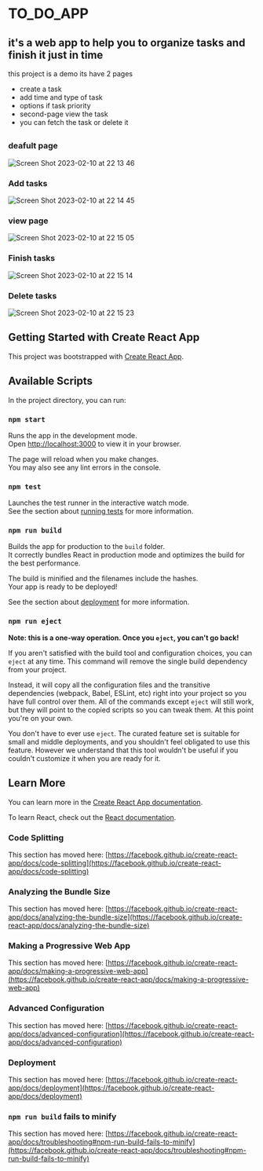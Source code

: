 # TO_DO_APP 
## it's a web app to help you to organize tasks and finish it just in time

this project  is a demo its have 2 pages 

* create a task 
* add time and type of task
* options if  task priority
* second-page view the task
* you can fetch the task or delete it 
##

##
### deafult page 

![Screen Shot 2023-02-10 at 22 13 46](https://user-images.githubusercontent.com/25065262/218190031-6132cd6a-bc75-46ad-9e28-32c32ad47e90.png)
### Add tasks
![Screen Shot 2023-02-10 at 22 14 45](https://user-images.githubusercontent.com/25065262/218190034-75778ec7-7cff-4f5e-9366-671e6d4f3be5.png)
### view page
![Screen Shot 2023-02-10 at 22 15 05](https://user-images.githubusercontent.com/25065262/218190037-e584d9bb-9504-43c5-8752-500a52e8deca.png)
### Finish tasks
![Screen Shot 2023-02-10 at 22 15 14](https://user-images.githubusercontent.com/25065262/218190039-a9285299-1911-465f-8e43-a054d4d07c39.png)
### Delete tasks
![Screen Shot 2023-02-10 at 22 15 23](https://user-images.githubusercontent.com/25065262/218190040-88fefc04-9020-4dd6-9f4c-631733835af0.png)
##

##

## Getting Started with Create React App

This project was bootstrapped with [Create React App](https://github.com/facebook/create-react-app).

## Available Scripts

In the project directory, you can run:

### `npm start`

Runs the app in the development mode.\
Open [http://localhost:3000](http://localhost:3000) to view it in your browser.

The page will reload when you make changes.\
You may also see any lint errors in the console.

### `npm test`

Launches the test runner in the interactive watch mode.\
See the section about [running tests](https://facebook.github.io/create-react-app/docs/running-tests) for more information.

### `npm run build`

Builds the app for production to the `build` folder.\
It correctly bundles React in production mode and optimizes the build for the best performance.

The build is minified and the filenames include the hashes.\
Your app is ready to be deployed!

See the section about [deployment](https://facebook.github.io/create-react-app/docs/deployment) for more information.

### `npm run eject`

**Note: this is a one-way operation. Once you `eject`, you can't go back!**

If you aren't satisfied with the build tool and configuration choices, you can `eject` at any time. This command will remove the single build dependency from your project.

Instead, it will copy all the configuration files and the transitive dependencies (webpack, Babel, ESLint, etc) right into your project so you have full control over them. All of the commands except `eject` will still work, but they will point to the copied scripts so you can tweak them. At this point you're on your own.

You don't have to ever use `eject`. The curated feature set is suitable for small and middle deployments, and you shouldn't feel obligated to use this feature. However we understand that this tool wouldn't be useful if you couldn't customize it when you are ready for it.

## Learn More

You can learn more in the [Create React App documentation](https://facebook.github.io/create-react-app/docs/getting-started).

To learn React, check out the [React documentation](https://reactjs.org/).

### Code Splitting

This section has moved here: [https://facebook.github.io/create-react-app/docs/code-splitting](https://facebook.github.io/create-react-app/docs/code-splitting)

### Analyzing the Bundle Size

This section has moved here: [https://facebook.github.io/create-react-app/docs/analyzing-the-bundle-size](https://facebook.github.io/create-react-app/docs/analyzing-the-bundle-size)

### Making a Progressive Web App

This section has moved here: [https://facebook.github.io/create-react-app/docs/making-a-progressive-web-app](https://facebook.github.io/create-react-app/docs/making-a-progressive-web-app)

### Advanced Configuration

This section has moved here: [https://facebook.github.io/create-react-app/docs/advanced-configuration](https://facebook.github.io/create-react-app/docs/advanced-configuration)

### Deployment

This section has moved here: [https://facebook.github.io/create-react-app/docs/deployment](https://facebook.github.io/create-react-app/docs/deployment)

### `npm run build` fails to minify

This section has moved here: [https://facebook.github.io/create-react-app/docs/troubleshooting#npm-run-build-fails-to-minify](https://facebook.github.io/create-react-app/docs/troubleshooting#npm-run-build-fails-to-minify)
